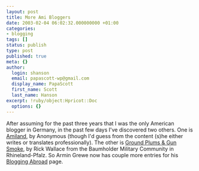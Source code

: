 ```yaml
---
layout: post
title: More Ami Bloggers
date: 2003-02-04 06:02:32.000000000 +01:00
categories:
- blogging
tags: []
status: publish
type: post
published: true
meta: {}
author:
  login: shanson
  email: papascott-wp@gmail.com
  display_name: PapaScott
  first_name: Scott
  last_name: Hanson
excerpt: !ruby/object:Hpricot::Doc
  options: {}
---
```

<p>After assuming for the past three years that I was the only American blogger in Germany, in the past few days I've discovered two others. One is <a href="http://amiland.blogspot.com/">Amiland</a>, by Anonymous (though I'd guess from the content (s)he either writes or translates professionally). The other is <a href="http://rwallace.blogspot.com/">Ground Plums &amp; Gun Smoke</a>, by Rick Wallace from the Baumholder Military Community in Rhineland-Pfalz. So Armin Grewe now has couple more entries for his <a href="http://www.ministryofpropaganda.co.uk/blogging-abroad.shtml">Blogging Abroad</a> page.</p>
